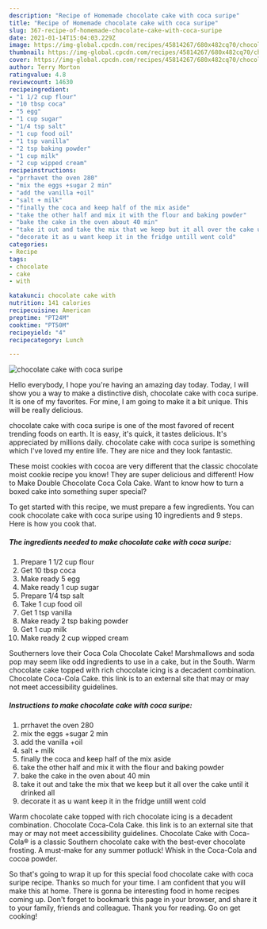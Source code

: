 ```yaml
---
description: "Recipe of Homemade chocolate cake with coca suripe"
title: "Recipe of Homemade chocolate cake with coca suripe"
slug: 367-recipe-of-homemade-chocolate-cake-with-coca-suripe
date: 2021-01-14T15:04:03.229Z
image: https://img-global.cpcdn.com/recipes/45814267/680x482cq70/chocolate-cake-with-coca-suripe-recipe-main-photo.jpg
thumbnail: https://img-global.cpcdn.com/recipes/45814267/680x482cq70/chocolate-cake-with-coca-suripe-recipe-main-photo.jpg
cover: https://img-global.cpcdn.com/recipes/45814267/680x482cq70/chocolate-cake-with-coca-suripe-recipe-main-photo.jpg
author: Terry Morton
ratingvalue: 4.8
reviewcount: 14630
recipeingredient:
- "1 1/2 cup flour"
- "10 tbsp coca"
- "5 egg"
- "1 cup sugar"
- "1/4 tsp salt"
- "1 cup food oil"
- "1 tsp vanilla"
- "2 tsp baking powder"
- "1 cup milk"
- "2 cup wipped cream"
recipeinstructions:
- "prrhavet the oven 280"
- "mix the eggs +sugar 2 min"
- "add the vanilla +oil"
- "salt + milk"
- "finally the coca and keep half of the mix aside"
- "take the other half and mix it with the flour and baking powder"
- "bake the cake in the oven about 40 min"
- "take it out and take the mix that we keep but it all over the cake until it drinked all"
- "decorate it as u want keep it in the fridge untill went cold"
categories:
- Recipe
tags:
- chocolate
- cake
- with

katakunci: chocolate cake with 
nutrition: 141 calories
recipecuisine: American
preptime: "PT24M"
cooktime: "PT50M"
recipeyield: "4"
recipecategory: Lunch

---
```



![chocolate cake with coca suripe](https://img-global.cpcdn.com/recipes/45814267/680x482cq70/chocolate-cake-with-coca-suripe-recipe-main-photo.jpg)

Hello everybody, I hope you're having an amazing day today. Today, I will show you a way to make a distinctive dish, chocolate cake with coca suripe. It is one of my favorites. For mine, I am going to make it a bit unique. This will be really delicious.

chocolate cake with coca suripe is one of the most favored of recent trending foods on earth. It is easy, it's quick, it tastes delicious. It's appreciated by millions daily. chocolate cake with coca suripe is something which I've loved my entire life. They are nice and they look fantastic.

These moist cookies with cocoa are very different that the classic chocolate moist cookie recipe you know! They are super delicious and different! How to Make Double Chocolate Coca Cola Cake. Want to know how to turn a boxed cake into something super special?


To get started with this recipe, we must prepare a few ingredients. You can cook chocolate cake with coca suripe using 10 ingredients and 9 steps. Here is how you cook that.

<!--inarticleads1-->

##### The ingredients needed to make chocolate cake with coca suripe:

1. Prepare 1 1/2 cup flour
1. Get 10 tbsp coca
1. Make ready 5 egg
1. Make ready 1 cup sugar
1. Prepare 1/4 tsp salt
1. Take 1 cup food oil
1. Get 1 tsp vanilla
1. Make ready 2 tsp baking powder
1. Get 1 cup milk
1. Make ready 2 cup wipped cream


Southerners love their Coca Cola Chocolate Cake! Marshmallows and soda pop may seem like odd ingredients to use in a cake, but in the South. Warm chocolate cake topped with rich chocolate icing is a decadent combination. Chocolate Coca-Cola Cake. this link is to an external site that may or may not meet accessibility guidelines. 

<!--inarticleads2-->

##### Instructions to make chocolate cake with coca suripe:

1. prrhavet the oven 280
1. mix the eggs +sugar 2 min
1. add the vanilla +oil
1. salt + milk
1. finally the coca and keep half of the mix aside
1. take the other half and mix it with the flour and baking powder
1. bake the cake in the oven about 40 min
1. take it out and take the mix that we keep but it all over the cake until it drinked all
1. decorate it as u want keep it in the fridge untill went cold


Warm chocolate cake topped with rich chocolate icing is a decadent combination. Chocolate Coca-Cola Cake. this link is to an external site that may or may not meet accessibility guidelines. Chocolate Cake with Coca-Cola® is a classic Southern chocolate cake with the best-ever chocolate frosting. A must-make for any summer potluck! Whisk in the Coca-Cola and cocoa powder. 

So that's going to wrap it up for this special food chocolate cake with coca suripe recipe. Thanks so much for your time. I am confident that you will make this at home. There is gonna be interesting food in home recipes coming up. Don't forget to bookmark this page in your browser, and share it to your family, friends and colleague. Thank you for reading. Go on get cooking!
